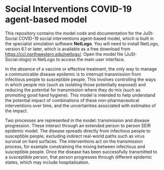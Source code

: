 # Social Interventions COVID-19 agent-based model

This repository contains the model code and documentation for the JuSt-Social COVID-19 social interventions agent-based model, which is built in the specialist simulation software **NetLogo**. You will need to install NetLogo, version 6.1 or later, which is available as a free download from https://ccl.northwestern.edu/netlogo/. Open the model file (JuSt-Social.nlogo) in NetLogo to access the main user interface.

In the absence of a vaccine or effective treatment, the only way to manage a communicable disease epidemic is to interrupt transmission from infectious people to susceptible people. This involves controlling the ways in which people mix (such as isolating those potentially exposed) and reducing the potential for transmission where they do mix (such as promoting good hand hygiene). This model is intended to help understand the potential impact of combinations of these non-pharmaceutical interventions over time, and the uncertainties associated with estimates of the impact.

Two processes are represented in the model: transmission and disease progression. These interact through an extended person to person SEIR epidemic model. The disease spreads directly from infectious people to susceptible people, excluding indirect real-world paths such as virus survival on hard surfaces. The interventions act on the transmission process, for example constraining the mixing between infectious and susceptible people. Once the disease has been successfully transmitted to a susceptible person, that person progresses through different epidemic states, which may include hospitalisation.
